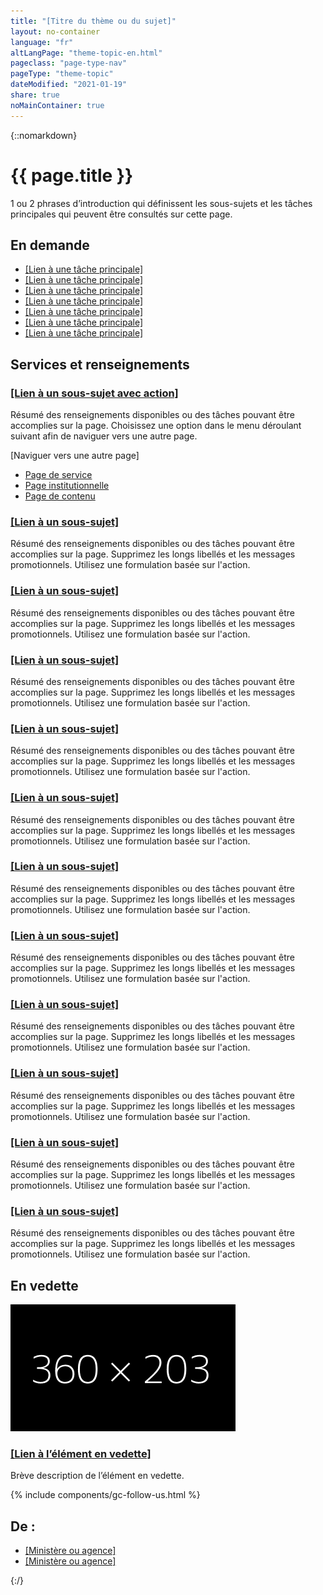 ```yaml
---
title: "[Titre du thème ou du sujet]"
layout: no-container
language: "fr"
altLangPage: "theme-topic-en.html"
pageclass: "page-type-nav"
pageType: "theme-topic"
dateModified: "2021-01-19"
share: true
noMainContainer: true
---
```

{::nomarkdown}
<div class="container">
	<div class="row">
		<div class="col-md-6">
			<h1 property="name" id="wb-cont">{{ page.title }}</h1>
			<p>1 ou 2 phrases d’introduction qui définissent les sous-sujets et les tâches principales qui peuvent être consultés sur cette page.</p>
		</div>
		<div class="col-md-6 mrgn-tp-sm hidden-sm hidden-xs provisional gc-topic-bg">
			<div data-bgimg="img/825x200.jpg"></div>
		</div>
	</div>
</div>
<section class="well well-sm provisional gc-most-requested">
	<div class="container">
		<div class="row">
			<div class="col-md-2">
				<h2>En demande</h2>
			</div>
			<div class="col-md-10">
				<ul class="colcount-md-2">
					<li><a href="#">[Lien à une tâche principale]</a></li>
					<li><a href="#">[Lien à une tâche principale]</a></li>
					<li><a href="#">[Lien à une tâche principale]</a></li>
					<li><a href="#">[Lien à une tâche principale]</a></li>
					<li><a href="#">[Lien à une tâche principale]</a></li>
					<li><a href="#">[Lien à une tâche principale]</a></li>
					<li><a href="#">[Lien à une tâche principale]</a></li>
				</ul>
			</div>
		</div>
	</div>
</section>
<div class="container">
	<section class="gc-srvinfo">
		<h2 class="wb-inv">Services et renseignements</h2>
		<div class="row wb-eqht-grd">
			<div class="col-md-4">
				<h3><a href="#">[Lien à un sous-sujet avec action]</a></h3>
				<p>Résumé des renseignements disponibles ou des tâches pouvant être accomplies sur la page. Choisissez une option dans le menu déroulant suivant afin de naviguer vers une autre page.</p>
				<div class="wb-fieldflow" data-wb-fieldflow='{"inline": true, "defaultselectedlabel": false, "i18n": { "btn": "Go"} }'>
					<p>[Naviguer vers une autre page]</p>
					<ul>
						<li><a href="../service-fr.html">Page de service</a></li>
						<li><a href="../institutional/institution-fr.html">Page institutionnelle</a></li>
						<li><a href="../content-fr.html">Page de contenu</a></li>
					</ul>
				</div>
			</div>
			<div class="col-md-4">
				<h3><a href="#">[Lien à un sous-sujet]</a></h3>
				<p>Résumé des renseignements disponibles ou des tâches pouvant être accomplies sur la page. Supprimez les longs libellés et les messages promotionnels. Utilisez une formulation basée sur l'action.</p>
			</div>
			<div class="col-md-4">
				<h3><a href="#">[Lien à un sous-sujet]</a></h3>
				<p>Résumé des renseignements disponibles ou des tâches pouvant être accomplies sur la page. Supprimez les longs libellés et les messages promotionnels. Utilisez une formulation basée sur l'action.</p>
			</div>
			<div class="col-md-4">
				<h3><a href="#">[Lien à un sous-sujet]</a></h3>
				<p>Résumé des renseignements disponibles ou des tâches pouvant être accomplies sur la page. Supprimez les longs libellés et les messages promotionnels. Utilisez une formulation basée sur l'action.</p>
			</div>
			<div class="col-md-4">
				<h3><a href="#">[Lien à un sous-sujet]</a></h3>
				<p>Résumé des renseignements disponibles ou des tâches pouvant être accomplies sur la page. Supprimez les longs libellés et les messages promotionnels. Utilisez une formulation basée sur l'action.</p>
			</div>
			<div class="col-md-4">
				<h3><a href="#">[Lien à un sous-sujet]</a></h3>
				<p>Résumé des renseignements disponibles ou des tâches pouvant être accomplies sur la page. Supprimez les longs libellés et les messages promotionnels. Utilisez une formulation basée sur l'action.</p>
			</div>
			<div class="col-md-4">
				<h3><a href="#">[Lien à un sous-sujet]</a></h3>
				<p>Résumé des renseignements disponibles ou des tâches pouvant être accomplies sur la page. Supprimez les longs libellés et les messages promotionnels. Utilisez une formulation basée sur l'action.</p>
			</div>
			<div class="col-md-4">
				<h3><a href="#">[Lien à un sous-sujet]</a></h3>
				<p>Résumé des renseignements disponibles ou des tâches pouvant être accomplies sur la page. Supprimez les longs libellés et les messages promotionnels. Utilisez une formulation basée sur l'action.</p>
			</div>
			<div class="col-md-4">
				<h3><a href="#">[Lien à un sous-sujet]</a></h3>
				<p>Résumé des renseignements disponibles ou des tâches pouvant être accomplies sur la page. Supprimez les longs libellés et les messages promotionnels. Utilisez une formulation basée sur l'action.</p>
			</div>
			<div class="col-md-4">
				<h3><a href="#">[Lien à un sous-sujet]</a></h3>
				<p>Résumé des renseignements disponibles ou des tâches pouvant être accomplies sur la page. Supprimez les longs libellés et les messages promotionnels. Utilisez une formulation basée sur l'action.</p>
			</div>
			<div class="col-md-4">
				<h3><a href="#">[Lien à un sous-sujet]</a></h3>
				<p>Résumé des renseignements disponibles ou des tâches pouvant être accomplies sur la page. Supprimez les longs libellés et les messages promotionnels. Utilisez une formulation basée sur l'action.</p>
			</div>
			<div class="col-md-4">
				<h3><a href="#">[Lien à un sous-sujet]</a></h3>
				<p>Résumé des renseignements disponibles ou des tâches pouvant être accomplies sur la page. Supprimez les longs libellés et les messages promotionnels. Utilisez une formulation basée sur l'action.</p>
			</div>
		</div>
	</section>
	<div class="row mrgn-tp-xl">
		<div class="col-md-8">
			<section class="gc-features">
				<h2 class="wb-inv">En vedette</h2>
				<div class="row">
					<div class="col-md-6">
						<img class="img-responsive thumbnail mrgn-bttm-sm" src="../../components/gc-features/img/feature-360x203.png" alt=""/>
					</div>
					<div class="col-md-6">
						<h3 class="h5"><a class="stretched-link" href="#">[Lien à l’élément en vedette]</a></h3>
						<p>Brève description de l’élément en vedette.</p>
					</div>
				</div>
			</section>
		</div>
		<div class="col-md-4">
			{% include components/gc-follow-us.html %}
		</div>
	</div>
	<section class="provisional gc-contributors">
		<h2>De&nbsp;:</h2>
		<ul>
			<li><a href="#">[Ministère ou agence]</a></li>
			<li><a href="#">[Ministère ou agence]</a></li>
		</ul>
	</section>
</div>
{:/}
